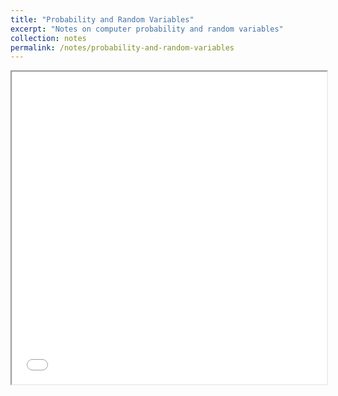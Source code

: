 ```yaml
---
title: "Probability and Random Variables"
excerpt: "Notes on computer probability and random variables"
collection: notes
permalink: /notes/probability-and-random-variables
---
```


<iframe src="{{ base_path }}/files/Random_Variables_Notes.pdf" width="100%" height="500px">
</iframe>